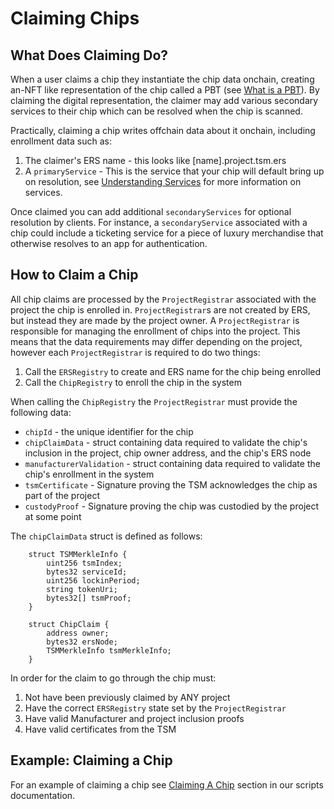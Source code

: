 # Claiming Chips

## What Does Claiming Do?
When a user claims a chip they instantiate the chip data onchain, creating an-NFT like representation of the chip called a PBT (see [What is a PBT](pbt.md)). By claiming the digital representation, the claimer may add various secondary services to their chip which can be resolved when the chip is scanned. 

Practically, claiming a chip writes offchain data about it onchain, including enrollment data such as:
1. The claimer's ERS name - this looks like [name].project.tsm.ers
2. A `primaryService` - This is the service that your chip will default bring up on resolution, see [Understanding Services](services.md) for more information on services.

Once claimed you can add additional `secondaryServices` for optional resolution by clients. For instance, a `secondaryService` associated with a chip could include a ticketing service for a piece of luxury merchandise that otherwise resolves to an app for authentication.

## How to Claim a Chip
All chip claims are processed by the `ProjectRegistrar` associated with the project the chip is enrolled in. `ProjectRegistrar`s are not created by ERS, but instead they are made by the project owner. A `ProjectRegistrar` is responsible for managing the enrollment of chips into the project. This means that the data requirements may differ depending on the project, however each `ProjectRegistrar` is required to do two things:
1. Call the `ERSRegistry` to create and ERS name for the chip being enrolled
2. Call the `ChipRegistry` to enroll the chip in the system

When calling the `ChipRegistry` the `ProjectRegistrar` must provide the following data:
- `chipId` - the unique identifier for the chip
- `chipClaimData` - struct containing data required to validate the chip's inclusion in the project, chip owner address, and the chip's ERS node
- `manufacturerValidation` - struct containing data required to validate the chip's enrollment in the system
- `tsmCertificate` - Signature proving the TSM acknowledges the chip as part of the project
- `custodyProof` - Signature proving the chip was custodied by the project at some point

The `chipClaimData` struct is defined as follows:
```
    struct TSMMerkleInfo {
        uint256 tsmIndex;
        bytes32 serviceId;
        uint256 lockinPeriod;
        string tokenUri;
        bytes32[] tsmProof;
    }

    struct ChipClaim {
        address owner;
        bytes32 ersNode;
        TSMMerkleInfo tsmMerkleInfo;
    }
```
In order for the claim to go through the chip must:
1. Not have been previously claimed by ANY project
2. Have the correct `ERSRegistry` state set by the `ProjectRegistrar`
3. Have valid Manufacturer and project inclusion proofs
4. Have valid certificates from the TSM

## Example: Claiming a Chip
For an example of claiming a chip see [Claiming A Chip](../../scripts/chip-claim.md) section in our scripts documentation.
